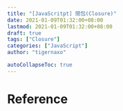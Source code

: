 ```yaml
---
title: "[JavaScritpt] 閉包(Closure)"
date: 2021-01-09T01:32:00+08:00
lastmod: 2021-01-09T01:32:00+08:00
draft: true
tags: ["Closure"]
categories: ["JavaScript"]
author: "tigernaxo"

autoCollapseToc: true
---
```

# Reference